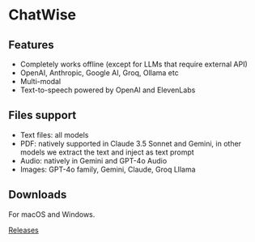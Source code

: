 # ChatWise

## Features

- Completely works offline (except for LLMs that require external API)
- OpenAI, Anthropic, Google AI, Groq, Ollama etc
- Multi-modal
- Text-to-speech powered by OpenAI and ElevenLabs

## Files support

- Text files: all models
- PDF: natively supported in Claude 3.5 Sonnet and Gemini, in other models we extract the text and inject as text prompt
- Audio: natively in Gemini and GPT-4o Audio
- Images: GPT-4o family, Gemini, Claude, Groq Lllama

## Downloads

For macOS and Windows.

[Releases](https://github.com/egoist/chatwise-releases/releases)
